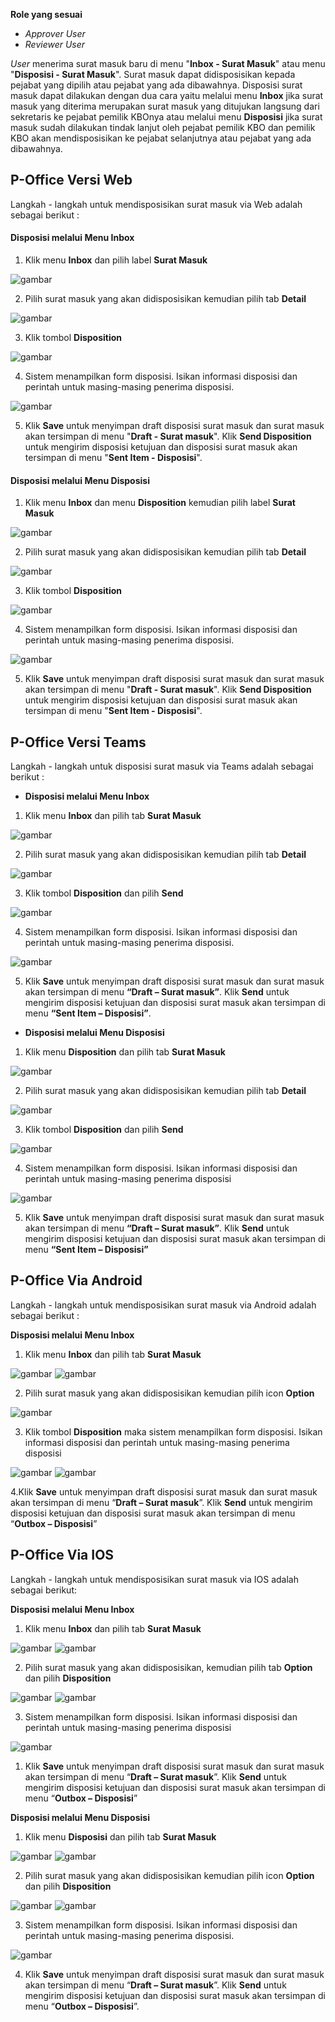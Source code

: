 **Role yang sesuai**

- *Approver User*
- *Reviewer User*

_User_ menerima surat masuk baru di menu "**Inbox - Surat Masuk**" atau menu "**Disposisi - Surat Masuk**". Surat masuk dapat didisposisikan kepada pejabat yang dipilih atau pejabat yang ada dibawahnya. Disposisi surat masuk dapat dilakukan dengan dua cara yaitu melalui menu **Inbox** jika surat masuk yang diterima merupakan surat masuk yang ditujukan langsung dari sekretaris ke pejabat pemilik KBOnya atau melalui menu **Disposisi** jika surat masuk sudah dilakukan tindak lanjut oleh pejabat pemilik KBO dan pemilik KBO akan mendisposisikan ke pejabat selanjutnya atau pejabat yang ada dibawahnya.

## **P-Office Versi Web**

Langkah - langkah untuk mendisposisikan surat masuk via Web adalah sebagai berikut :

####   **Disposisi melalui Menu Inbox**

1.    Klik menu **Inbox** dan pilih label **Surat Masuk**

![gambar](SuratMasuk/SM_Web/02SM22.png)

2.    Pilih surat masuk yang akan didisposisikan kemudian pilih tab **Detail**

![gambar](SuratMasuk/SM_Web/02SM23.png)

3.    Klik tombol **Disposition**

![gambar](SuratMasuk/SM_Web/02SM24.png)

4.    Sistem menampilkan form disposisi. Isikan informasi disposisi dan perintah untuk masing-masing penerima disposisi.

![gambar](SuratMasuk/SM_Web/02SM25.png)

5.    Klik **Save** untuk menyimpan draft disposisi surat masuk dan surat masuk akan tersimpan di menu "**Draft - Surat masuk**". Klik **Send Disposition** untuk mengirim disposisi ketujuan dan disposisi surat masuk akan tersimpan di menu "**Sent Item - Disposisi**".

####   **Disposisi melalui Menu Disposisi**

1.    Klik menu **Inbox** dan menu **Disposition** kemudian pilih label **Surat Masuk**

![gambar](SuratMasuk/SM_Web/02SM26.png)

2.    Pilih surat masuk yang akan didisposisikan kemudian pilih tab **Detail**

![gambar](SuratMasuk/SM_Web/02SM27.png)

3.    Klik tombol **Disposition**

![gambar](SuratMasuk/SM_Web/02SM28.png)

4.    Sistem menampilkan form disposisi. Isikan informasi disposisi dan perintah untuk masing-masing penerima disposisi.

![gambar](SuratMasuk/SM_Web/02SM29.png)

5.    Klik **Save** untuk menyimpan draft disposisi surat masuk dan surat masuk akan tersimpan di menu "**Draft - Surat masuk**". Klik **Send Disposition** untuk mengirim disposisi ketujuan dan disposisi surat masuk akan tersimpan di menu "**Sent Item - Disposisi**".

## **P-Office Versi Teams**

Langkah - langkah untuk disposisi surat masuk via Teams adalah sebagai berikut :

- **Disposisi melalui Menu Inbox**

1.  Klik menu **Inbox** dan pilih tab **Surat Masuk**

![gambar](SuratMasuk/SM_Teams/SM25.png)

2.  Pilih surat masuk yang akan didisposisikan kemudian pilih tab **Detail**

![gambar](SuratMasuk/SM_Teams/SM26.png)

3.  Klik tombol **Disposition** dan pilih **Send**

![gambar](SuratMasuk/SM_Teams/SM27.png)

4.  Sistem menampilkan form disposisi. Isikan informasi disposisi dan perintah untuk masing-masing penerima disposisi.

![gambar](SuratMasuk/SM_Teams/SM28.png)

5.  Klik **Save** untuk menyimpan draft disposisi surat masuk dan surat masuk akan tersimpan di menu **“Draft – Surat masuk”**. Klik **Send** untuk mengirim disposisi ketujuan dan disposisi surat masuk akan tersimpan di menu **“Sent Item – Disposisi”**.

- **Disposisi melalui Menu Disposisi**

1. Klik menu **Disposition** dan pilih tab **Surat Masuk**

![gambar](SuratMasuk/SM_Teams/SM29.png)

2. Pilih surat masuk yang akan didisposisikan kemudian pilih tab **Detail**

![gambar](SuratMasuk/SM_Teams/SM30.png)

3. Klik tombol **Disposition** dan pilih **Send**

![gambar](SuratMasuk/SM_Teams/SM31.png)

4. Sistem menampilkan form disposisi. Isikan informasi disposisi dan perintah untuk masing-masing penerima disposisi

![gambar](SuratMasuk/SM_Teams/SM32.png)

5. Klik **Save** untuk menyimpan draft disposisi surat masuk dan surat masuk akan tersimpan di menu **“Draft – Surat masuk”**. Klik **Send** untuk mengirim disposisi ketujuan dan disposisi surat masuk akan tersimpan di menu **“Sent Item – Disposisi”**

## **P-Office Via Android**

Langkah - langkah untuk mendisposisikan surat masuk via Android adalah sebagai berikut :

**Disposisi melalui Menu Inbox**

1. Klik menu **Inbox** dan pilih tab **Surat Masuk**

![gambar](SuratMasuk/SM_Android/DispoSM/D01.jpg) ![gambar](SuratMasuk/SM_Android/DispoSM/D02.jpg)

2. Pilih surat masuk yang akan didisposisikan kemudian pilih icon **Option**

![gambar](SuratMasuk/SM_Android/DispoSM/D03.jpg)

3. Klik tombol **Disposition** maka sistem menampilkan form disposisi. Isikan informasi disposisi dan perintah untuk masing-masing penerima disposisi

![gambar](SuratMasuk/SM_Android/DispoSM/D04.jpg) ![gambar](SuratMasuk/SM_Android/DispoSM/D05.jpg)

4.Klik **Save** untuk menyimpan draft disposisi surat masuk dan surat masuk akan tersimpan di menu “**Draft – Surat masuk**”. Klik **Send** untuk mengirim disposisi ketujuan dan disposisi surat masuk akan tersimpan di menu “**Outbox – Disposisi**”
   
## **P-Office Via IOS**

Langkah - langkah untuk mendisposisikan surat masuk via IOS adalah sebagai berikut:

**Disposisi melalui Menu Inbox**

1. Klik menu **Inbox** dan pilih tab **Surat Masuk**
   
![gambar](SuratMasuk/SM_IOS/SM-55.png) ![gambar](SuratMasuk/SM_IOS/SM-56.png)

2. Pilih surat masuk yang akan didisposisikan, kemudian pilih tab **Option** dan pilih **Disposition**
   
![gambar](SuratMasuk/SM_IOS/SM-27.png) ![gambar](SuratMasuk/SM_IOS/SM-28.png)

3. Sistem menampilkan form disposisi. Isikan informasi disposisi dan perintah untuk masing-masing penerima disposisi
   
![gambar](SuratMasuk/SM_IOS/SM-29.png)

1. Klik **Save** untuk menyimpan draft disposisi surat masuk dan surat masuk akan tersimpan di menu “**Draft – Surat masuk**”. Klik **Send** untuk mengirim disposisi ketujuan dan disposisi surat masuk akan tersimpan di menu “**Outbox – Disposisi**”

**Disposisi melalui Menu Disposisi**

1. Klik menu **Disposisi** dan pilih tab **Surat Masuk**
   
![gambar](SuratMasuk/SM_IOS/SM-30.png) ![gambar](SuratMasuk/SM_IOS/SM-31.png)

2. Pilih surat masuk yang akan didisposisikan kemudian pilih icon **Option** dan pilih **Disposition**
   
![gambar](SuratMasuk/SM_IOS/SM-57.png) ![gambar](SuratMasuk/SM_IOS/SM-32.png)

3. Sistem menampilkan form disposisi. Isikan informasi disposisi dan perintah untuk masing-masing penerima disposisi.
   
![gambar](SuratMasuk/SM_IOS/SM-33.png) 

4. Klik **Save** untuk menyimpan draft disposisi surat masuk dan surat masuk akan tersimpan di menu “**Draft – Surat masuk**”. Klik **Send** untuk mengirim disposisi ketujuan dan disposisi surat masuk akan tersimpan di menu “**Outbox – Disposisi**”.
